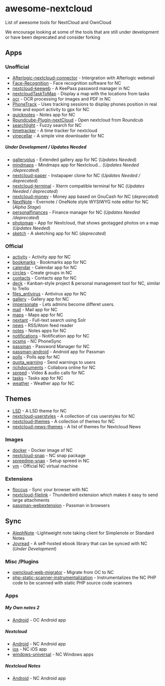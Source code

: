 # awesome-nextcloud
List of awesome tools for NextCloud and OwnCloud

We encourage looking at some of the tools that are still under development or have been deprecated and consider forking
## Apps
### Unofficial
* [Afterlogic-nextcloud-connector](https://github.com/afterlogic/nextcloud-connector) - Intergration with Afterlogic webmail
* [Face-Recognition](https://github.com/matiasdelellis/facerecognition) - Face recognition software for NC
* [nextcloud-keeweb](https://github.com/jhass/nextcloud-keeweb) - A KeePass password manager in NC
* [nextcloudTaskToMap](https://github.com/valentinbonneaud/nextcloudTaskToMap) - Display a map with the locations from tasks
* [ocr](https://github.com/janis91/ocr) - OCR processing for images and PDF in NC
* [PhoneTrack](https://gitlab.com/eneiluj/phonetrack-oc) - Uses tracking sessions to display phones position in real time and export activity to gpx for NC
* [quicknotes](https://github.com/matiasdelellis/quicknotes) - Notes app for NC
* [Roundcube-Plugin-nextCloud](https://github.com/texxasrulez/Roundcube-Plugin-nextCloud) - Open nextcloud from Roundcub
* [searchlight](https://github.com/icewind1991/searchlight) - Fuzzy search for NC
* [timetracker](https://github.com/jakobsack/timetracker) - A time tracker for nextcloud
* [vinecellar](https://github.com/ChristophWurst/vinecellar) - A simple vine downloader for NC
##### Under Development / Updates Needed
* [galleryplus](https://github.com/oparoz/galleryplus) - Extended gallery app for NC  (*Updates Needed*)
* [mindmaps](https://github.com/splitt3r/mindmaps) - Mindmaps app for Nextcloud... (*Updates Needed /deprecated*)
* [nextcloud-paper](https://github.com/andreasjacobsen93/nextcloud-paper) - Instapaper clone for NC (*Updates Needed / deprecated*)
* [nextcloud-terminal](https://github.com/gabor-udvari/nextcloud-terminal) - Xterm compatible terminal for NC (*Updates Needed / deprecated*)
* [nextcloud-money](https://github.com/powerpaul17/nc_money) - Money app based on GnuCash for NC (*deprecated*)
* [NextNote](https://github.com/brantje/nextnote) - Evernote / OneNote style WYSIWYG note editor for NC (*Alpha Stage*)
* [personalfinances](https://github.com/matiasdelellis/personalfinances) - Finance manager for NC (*Updates Needed /deprecated*)
* [photomap](https://github.com/doc-sebastian/PhotoMap) - App for Nextcloud, that shows geotagged photos on a map (*Updates Needed*)
* [sketch](https://github.com/ChristophWurst/sketch) - A sketching app for NC (*deprecated*)

### Official
* [activity](https://github.com/nextcloud/activity) - Activity app for NC
* [bookmarks](https://github.com/nextcloud/bookmarks) - Bookmarks app for NC
* [calendar](https://github.com/nextcloud/calendar) - Calendar app for NC
* [circles](https://github.com/nextcloud/circles) - Create groups in NC
* [contacts](https://github.com/nextcloud/contacts) - Contacts app for NC
* [deck](https://github.com/nextcloud/deck) - Kanban-style project & personal management tool for NC, similar to Trello
* [files_antivirus](https://github.com/nextcloud/files_antivirus) - Antivirus app for NC
* [gallery](https://github.com/nextcloud/gallery) - Gallery app for NC
* [impersonate](https://github.com/nextcloud/impersonate) - Lets admins become differet users.
* [mail](https://github.com/nextcloud/mail) - Mail app for NC
* [maps](https://github.com/nextcloud/maps) - Maps app for NC
* [nextant](https://github.com/nextcloud/nextant) - Full-text search using Solr
* [news](https://github.com/nextcloud/news) - RSS/Atom feed reader
* [notes](https://github.com/nextcloud/notes) - Notes apps for NC
* [notifications](https://github.com/nextcloud/notifications) - Notification app for NC
* [ocsms](https://github.com/nextcloud/ocsms) - NC PhoneSync
* [passman](https://github.com/nextcloud/passman) - Password Manager for NC
* [passman-android](https://github.com/nextcloud/passman-android) - Android app for Passman
* [polls](https://github.com/nextcloud/polls) - Polls app for NC
* [quota_warning](https://github.com/nextcloud/quota_warning) - Send warnings to users
* [richdocuments](https://github.com/nextcloud/richdocuments) - Collabora online for NC
* [spreed](https://github.com/nextcloud/spreed) - Video & audio calls for NC
* [tasks](https://github.com/nextcloud/tasks) - Tasks app for NC
* [weather](https://github.com/nextcloud/weather) - Weather app for NC

## Themes
* [LSD](https://github.com/jancborchardt/lsd) - A LSD theme for NC
* [nextcloud-userstyles](https://github.com/Lucidiot/nextcloud-userstyles) - A collection of css userstyles for NC
* [nextcloud-themes](https://github.com/Chais/nextcloud-themes) - A collection of themes for NC
* [nextcloud-news-themes](https://github.com/cwmke/nextcloud-news-themes) - A list of themes for Nextcloud News
### Images
* [docker](https://github.com/nextcloud/docker) - Docker image of NC
* [nextcloud-snap](https://github.com/nextcloud/nextcloud-snap) - NC snap package
* [spreedme-snap](https://github.com/nextcloud/spreedme-snap) - Setup spreed in NC
* [vm](https://github.com/nextcloud/vm) - Official NC virtual machine

### Extensions
* [floccus](https://github.com/marcelklehr/floccus) - Sync your browser with NC
* [nextcloud-filelink](https://github.com/nextcloud/nextcloud-filelink) - Thunderbird extension which makes it easy to send large attachments
* [passman-webextension](https://github.com/nextcloud/passman-webextension) - Passman in browsers

## Sync
* [AlephNote](https://github.com/Mikescher/AlephNote) -Lightweight note taking client for Simplenote or Standard Notes 
* [Joyread](https://github.com/joyread/server) - A self-hosted ebook library that can be synced with NC (*Under Development*)

### Misc /Plugins
* [owncloud-web-migrator](https://github.com/nextcloud/owncloud-web-migrator) - Migrate from OC to NC
* [php-static-scanner-instrumentalization](https://github.com/nextcloud/php-static-scanner-instrumentalization) - Instrumentalizes the NC PHP code to be scanned with static PHP source code scanners

### Apps
##### My Own notes 2
* [Android](https://github.com/aykit/MyOwnNotes) - OC Android app
##### Nextcloud
* [Android](https://github.com/nextcloud/android) - NC Android app
* [ios](https://github.com/nextcloud/ios) - NC iOS app
* [windows-universal](https://github.com/nextcloud/windows-universal) - NC Windows apps
##### Nextcloud Notes
* [Android](https://github.com/stefan-niedermann/nextcloud-notes) - NC Android app
